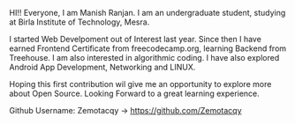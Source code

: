 
HI!! Everyone, I am Manish Ranjan. I am an undergraduate student, studying at Birla Institute of Technology, Mesra. 

I started Web Develpoment out of Interest last year. Since then I have earned Frontend Certificate from freecodecamp.org, learning Backend from Treehouse. I am also interested in algorithmic coding. I have also explored Android App Development, Networking and LINUX.

Hoping this first contribution wil give me an opportunity to explore more about Open Source. Looking Forward to a great learning experience.

Github Username: Zemotacqy -> https://github.com/Zemotacqy